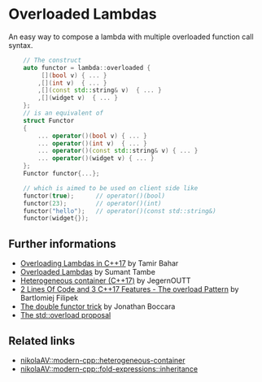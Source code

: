 # Overloaded Lambdas
An easy way to compose a lambda with multiple overloaded function call syntax. 

```cpp
    // The construct
    auto functor = lambda::overloaded {
         [](bool v) { ... }
        ,[](int v)  { ... }
        ,[](const std::string& v)  { ... }
        ,[](widget v)  { ... }
    };
    // is an equivalent of
    struct Functor
    {
        ... operator()(bool v) { ... }
        ... operator()(int v)  { ... }
        ... operator()(const std::string& v) { ... }
        ... operator()(widget v) { ... }
    };
    Functor functor{...}; 

    // which is aimed to be used on client side like
    functor(true);      // operator()(bool) 
    functor(23);        // operator()(int) 
    functor("hello");   // operator()(const std::string&) 
    functor(widget{});  
```

## Further informations
* [Overloading Lambdas in C++17](https://dev.to/tmr232/that-overloaded-trick-overloading-lambdas-in-c17) by Tamir Bahar
* [Overloaded Lambdas](http://cpptruths.blogspot.com/2014/05/fun-with-lambdas-c14-style-part-2.html) by Sumant Tambe
* [Heterogeneous container (C++17)](https://habrahabr.ru/post/332084/) by JegernOUTT
* [2 Lines Of Code and 3 C++17 Features - The overload Pattern](https://www.bfilipek.com/2019/02/2lines3featuresoverload.html) by Bartlomiej Filipek
* [The double functor trick](https://www.fluentcpp.com/2017/03/09/functors-are-not-dead-the-double-functor-trick/) by Jonathan Boccara
* [The std::overload proposal](http://www.open-std.org/jtc1/sc22/wg21/docs/papers/2018/p0051r3.pdf)

## Related links
* [nikolaAV\::modern-cpp::heterogeneous-container](https://github.com/nikolaAV/Modern-Cpp/tree/master/variant/heterogeneous_container)
* [nikolaAV\::modern-cpp\::fold-expressions::inheritance](https://github.com/nikolaAV/Modern-Cpp/tree/master/variadic/inheritance)

